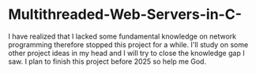 # Multithreaded-Web-Servers-in-C-

I have realized that I lacked some fundamental knowledge on network programming therefore stopped this project for a while. 
I'll study on some other project ideas in my head and I will try to close the knowledge gap I saw.
I plan to finish this project before 2025 so help me God.
